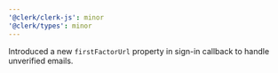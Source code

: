 ```yaml
---
'@clerk/clerk-js': minor
'@clerk/types': minor
---
```


Introduced a new `firstFactorUrl` property in sign-in callback to handle unverified emails.

